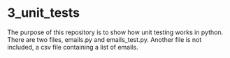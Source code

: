 # 3_unit_tests
The purpose of this repository is to show how unit testing works in python. There are two files, emails.py and emails_test.py. Another file is not included, a csv file containing a list of emails.
